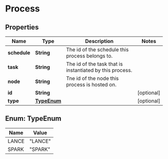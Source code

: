
# Process

## Properties
Name | Type | Description | Notes
------------ | ------------- | ------------- | -------------
**schedule** | **String** | The id of the schedule this process belongs to. | 
**task** | **String** | The id of the task that is instantiated by this process. | 
**node** | **String** | Tne id of the node this process is hosted on. | 
**id** | **String** |  |  [optional]
**type** | [**TypeEnum**](#TypeEnum) |  |  [optional]


<a name="TypeEnum"></a>
## Enum: TypeEnum
Name | Value
---- | -----
LANCE | &quot;LANCE&quot;
SPARK | &quot;SPARK&quot;



